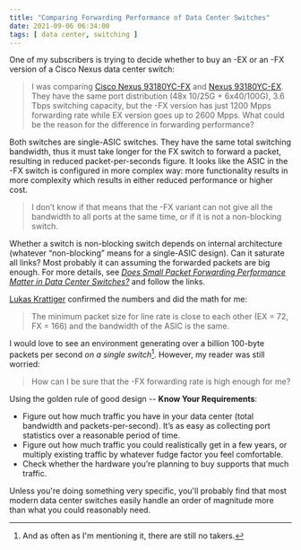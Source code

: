 ```yaml
---
title: "Comparing Forwarding Performance of Data Center Switches"
date: 2021-09-06 06:34:00
tags: [ data center, switching ]
---
```

One of my subscribers is trying to decide whether to buy an -EX or an -FX version of a Cisco Nexus data center switch:

> I was comparing [Cisco Nexus 93180YC-FX](https://www.cisco.com/c/en/us/products/collateral/switches/nexus-9000-series-switches/datasheet-c78-742284.html) and [Nexus 93180YC-EX](https://www.cisco.com/c/en/us/products/collateral/switches/nexus-9000-series-switches/datasheet-c78-742283.html). They have the same port distribution (48x 10/25G + 6x40/100G), 3.6 Tbps switching capacity, but the -FX version has just 1200 Mpps forwarding rate while EX version goes up to 2600 Mpps. What could be the reason for the difference in forwarding performance?

Both switches are single-ASIC switches. They have the same total switching bandwidth, thus it must take longer for the FX switch to forward a packet, resulting in reduced packet-per-seconds figure. It looks like the ASIC in the -FX switch is configured in more complex way: more functionality results in more complexity which results in either reduced performance or higher cost.
<!--more-->

> I don’t know if that means that the -FX variant can not give all the bandwidth to all ports at the same time, or if it is not a non-blocking switch.

Whether a switch is non-blocking switch depends on internal architecture (whatever “non-blocking” means for a single-ASIC design). Can it saturate all links? Most probably it can assuming the forwarded packets are big enough. For more details, see _[Does Small Packet Forwarding Performance Matter in Data Center Switches?](/2021/05/small-packet-forwarding-performance.html)_ and follow the links.

[Lukas Krattiger](https://www.ipspace.net/Author:Lukas_Krattiger) confirmed the numbers and did the math for me:

> The minimum packet size for line rate is close to each other (EX = 72, FX = 166) and the bandwidth of the ASIC is the same.

I would love to see an environment generating over a billion 100-byte packets per second *on a single switch*[^1]. However, my reader was still worried:

[^1]: And as often as I'm mentioning it, there are still no takers.

> How can I be sure that the -FX forwarding rate is high enough for me?

Using the golden rule of good design -- **Know Your Requirements**:

* Figure out how much traffic you have in your data center (total bandwidth and packets-per-second). It’s as easy as collecting port statistics over a reasonable period of time.
* Figure out how much traffic you could realistically get in a few years, or multiply existing traffic by whatever fudge factor you feel comfortable.
* Check whether the hardware you’re planning to buy supports that much traffic.

Unless you're doing something very specific, you'll probably find that most modern data center switches easily handle an order of magnitude more than what you could reasonably need.
